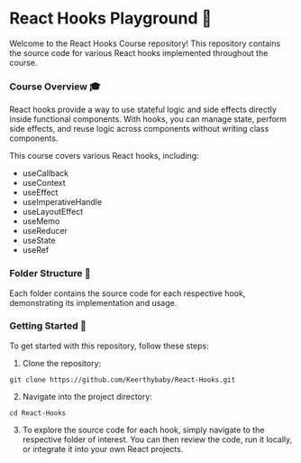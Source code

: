 # React Hooks Playground 🎣

Welcome to the React Hooks Course repository! This repository contains the source code for various React hooks implemented throughout the course.

### Course Overview 🎓

React hooks provide a way to use stateful logic and side effects directly inside functional components. With hooks, you can manage state, perform side effects, and reuse logic across components without writing class components.

This course covers various React hooks, including:

- useCallback
- useContext
- useEffect
- useImperativeHandle
- useLayoutEffect
- useMemo
- useReducer
- useState
- useRef

### Folder Structure 📁

Each folder contains the source code for each respective hook, demonstrating its implementation and usage.

### Getting Started 🚀

To get started with this repository, follow these steps:

1. Clone the repository:

```
git clone https://github.com/Keerthybaby/React-Hooks.git

```

2. Navigate into the project directory:

```
cd React-Hooks
```

3. To explore the source code for each hook, simply navigate to the respective folder of interest. You can then review the code, run it locally, or integrate it into your own React projects.
